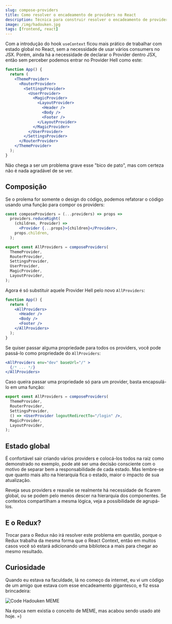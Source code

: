 ```yaml
---
slug: compose-providers
title: Como resolver o encadeamento de providers no React
description: Técnica para construir resolver o encadeamento de providers no React
image: /img/hadouken.jpg
tags: [frontend, react]
---
```


Com a introdução do hook `useContext` ficou mais prático de trabalhar com estado global no React, sem a necessidade de usar vários consumers no JSX. Porém, ainda há a necessidade de declarar o Provider dentro JSX, então sem perceber podemos entrar no Provider Hell como este:

<!--truncate-->

```jsx
function App() {
  return (
    <ThemeProvider>
      <RouterProvider>
        <SettingsProvider>
          <UserProvider>
            <MagicProvider>
              <LayoutProvider>
                <Header />
                <Body />
                <Footer />
              </LayoutProvider>
            </MagicProvider>
          </UserProvider>
        </SettingsProvider>
      </RouterProvider>
    </ThemeProvider>
  );
}
```

Não chega a ser um problema grave esse "bico de pato", mas com certeza não é nada agradável de se ver.

## Composição

Se o prolema for somente o design do código, podemos refatorar o código usando uma função para compor os providers:

```jsx
const composeProviders = (...providers) => props =>
  providers.reduceRight(
    (children, Provider) =>
      <Provider {...props}>{children}</Provider>,
    props.children,
  );

export const AllProviders = composeProviders(
  ThemeProvider,
  RouterProvider,
  SettingsProvider,
  UserProvider,
  MagicProvider,
  LayoutProvider,
);
```

Agora é só substituir aquele Provider Hell pelo novo `AllProviders`:

```jsx
function App() {
  return (
    <AllProviders>
      <Header />
      <Body />
      <Footer />
    </AllProviders>
  );
}
```

Se quiser passar alguma propriedade para todos os providers, você pode passá-lo como propriedade do `AllProviders`:

```jsx
<AllProviders env="dev" baseUrl="/" >
  {/* ... */}
</AllProviders>
```

Caso queira passar uma propriedade só para um provider, basta encapsulá-lo em uma função:

```jsx
export const AllProviders = composeProviders(
  ThemeProvider,
  RouterProvider,
  SettingsProvider,
  () => <UserProvider logoutRedirectTo="/login" />,
  MagicProvider,
  LayoutProvider,
);
```

## Estado global

É confortável sair criando vários providers e colocá-los todos na raiz como demonstrado no exemplo, pode até ser uma decisão consciente com o motivo de separar bem a responsabilidade de cada estado. Mas lembre-se que quanto mais alto na hierarquia fica o estado, maior o impacto de sua atualização.

Reveja seus providers e reavalie se realmente há necessidade de ficarem global, ou se podem pelo menos descer na hierarquia dos componentes. Se contextos compartilham a mesma lógica, veja a possibilidade de agrupá-los.

## E o Redux?

Trocar para o Redux não irá resolver este problema em questão, porque o Redux trabalha da mesma forma que o React Context, então em muitos casos você só estará adicionando uma biblioteca a mais para chegar ao mesmo resultado.

## Curiosidade

Quando eu estava na faculdade, lá no começo da internet, eu vi um código de um amigo que estava com esse encadeamento gigantesco, e fiz essa brincadeira:

![Code Hadouken MEME](/img/hadouken.jpg)

Na época nem existia o conceito de MEME, mas acabou sendo usado até hoje. =)

